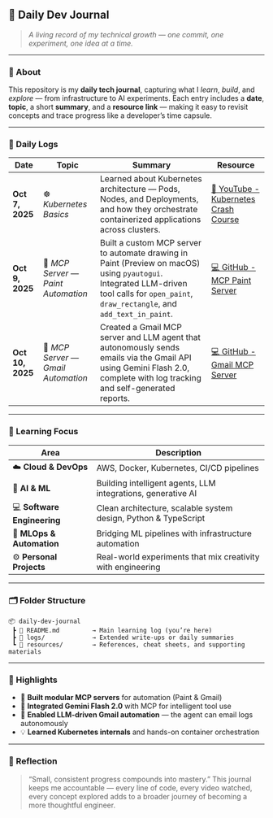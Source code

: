 ## 📘 **Daily Dev Journal**

> *A living record of my technical growth — one commit, one experiment, one idea at a time.*

---

### 🧭 About

This repository is my **daily tech journal**, capturing what I *learn*, *build*, and *explore* — from infrastructure to AI experiments.
Each entry includes a **date**, **topic**, a short **summary**, and a **resource link** — making it easy to revisit concepts and trace progress like a developer’s time capsule.

---

### 📅 Daily Logs

| Date             | Topic                              | Summary                                                                                                                                                                                    | Resource                                                                                                                 |
| ---------------- | ---------------------------------- | ------------------------------------------------------------------------------------------------------------------------------------------------------------------------------------------ | ------------------------------------------------------------------------------------------------------------------------ |
| **Oct 7, 2025**  | ☸️ *Kubernetes Basics*             | Learned about Kubernetes architecture — Pods, Nodes, and Deployments, and how they orchestrate containerized applications across clusters.                                                 | [🎥 YouTube - Kubernetes Crash Course](https://www.youtube.com/watch?v=d6WC5n9G_sM)                                      |
| **Oct 9, 2025**  | 🤖 *MCP Server — Paint Automation* | Built a custom MCP server to automate drawing in Paint (Preview on macOS) using `pyautogui`. Integrated LLM-driven tool calls for `open_paint`, `draw_rectangle`, and `add_text_in_paint`. | [💻 GitHub - MCP Paint Server](https://github.com/sushant097/Custom-MCP-server-to-paint-in-Python/tree/master)           |
| **Oct 10, 2025** | 📧 *MCP Server — Gmail Automation* | Created a Gmail MCP server and LLM agent that autonomously sends emails via the Gmail API using Gemini Flash 2.0, complete with log tracking and self-generated reports.                   | [💻 GitHub - Gmail MCP Server](https://github.com/sushant097/Custom-MCP-server-to-paint-in-Python/tree/master/gmail-mcp) |

---

### 🧩 Learning Focus

| Area                        | Description                                                     |
| --------------------------- | --------------------------------------------------------------- |
| ☁️ **Cloud & DevOps**       | AWS, Docker, Kubernetes, CI/CD pipelines                        |
| 🧠 **AI & ML**              | Building intelligent agents, LLM integrations, generative AI    |
| 💻 **Software Engineering** | Clean architecture, scalable system design, Python & TypeScript |
| 🧰 **MLOps & Automation**   | Bridging ML pipelines with infrastructure automation            |
| ⚙️ **Personal Projects**    | Real-world experiments that mix creativity with engineering     |

---

### 🗂 Folder Structure

```
📦 daily-dev-journal
 ┣ 📘 README.md         → Main learning log (you’re here)
 ┣ 📁 logs/             → Extended write-ups or daily summaries
 ┗ 📁 resources/        → References, cheat sheets, and supporting materials
```

---


### 🧠 Highlights

* 🧩 **Built modular MCP servers** for automation (Paint & Gmail)
* 🔗 **Integrated Gemini Flash 2.0** with MCP for intelligent tool use
* 📨 **Enabled LLM-driven Gmail automation** — the agent can email logs autonomously
* 💡 **Learned Kubernetes internals** and hands-on container orchestration

---

### 💬 Reflection

> “Small, consistent progress compounds into mastery.”
> This journal keeps me accountable — every line of code, every video watched, every concept explored adds to a broader journey of becoming a more thoughtful engineer.



